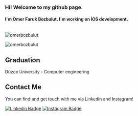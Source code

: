 ### Hi! Welcome to my github page.
#### I'm Ömer Faruk Bozbulut. I'm working on İOS development. <br><br>
<p ><img  src="https://github-readme-stats.vercel.app/api?username=omerbozbulut&show_icons=true" alt="omerbozbulut" /></p>

<p ><img  src="https://github-readme-stats.vercel.app/api/top-langs?username=omerbozbulut&show_icons=true&locale=en&" alt="omerbozbulut" /></p>

## Graduation  
Düzce University - Computer engineering <br> 

## Contact Me   
You can find and get touch with me via Linkedin and Instagram!   <br>

[![Linkedin Badge](https://img.shields.io/badge/omerfarukbozbulut-follow%20on%20linkedin-blue?style=for-the-badge&logo=linkedin)](https://www.linkedin.com/in/ömer-faruk-bozbulut-29b530201/) [![Instagram Badge](https://img.shields.io/badge/omerfarukbozbulut-follow%20on%20instagram-blue?style=for-the-badge&logo=instagram)](https://www.instagram.com/omerbozbulut/)
